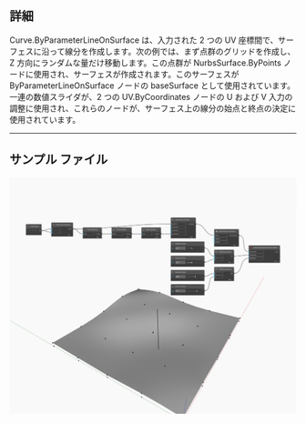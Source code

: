 ## 詳細
Curve.ByParameterLineOnSurface は、入力された 2 つの UV 座標間で、サーフェスに沿って線分を作成します。次の例では、まず点群のグリッドを作成し、Z 方向にランダムな量だけ移動します。この点群が NurbsSurface.ByPoints ノードに使用され、サーフェスが作成されます。このサーフェスが ByParameterLineOnSurface ノードの baseSurface として使用されています。一連の数値スライダが、2 つの UV.ByCoordinates ノードの U および V 入力の調整に使用され、これらのノードが、サーフェス上の線分の始点と終点の決定に使用されています。
___
## サンプル ファイル

![ByParameterLineOnSurface](./Autodesk.DesignScript.Geometry.Curve.ByParameterLineOnSurface_img.jpg)

